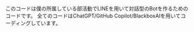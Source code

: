 このコードは僕の所属している部活動でLINEを用いて対話型のBotを作るためのコードです。
全てのコードはChatGPT/GitHub Copilot/BlackboxAIを用いてコーディングしています。
